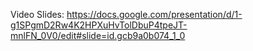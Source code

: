 Video Slides: https://docs.google.com/presentation/d/1-g1SPgmD2Rw4K2HPXuHvTolDbuP4tpeJT-mnlFN_0V0/edit#slide=id.gcb9a0b074_1_0
